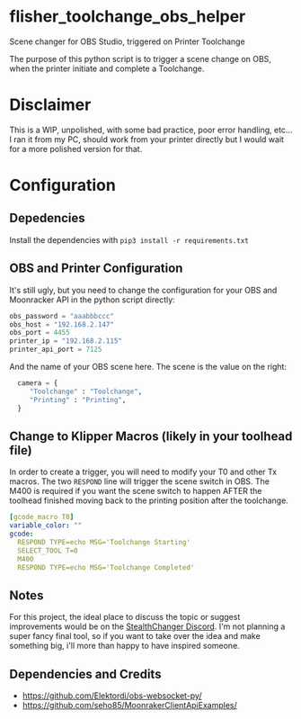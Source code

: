 # flisher_toolchange_obs_helper
Scene changer for OBS Studio, triggered on Printer Toolchange

The purpose of this python script is to trigger a scene change on OBS, when the printer initiate and complete a Toolchange.

# Disclaimer
This is a WIP, unpolished, with some bad practice, poor error handling, etc...
I ran it from my PC, should work from your printer directly but I would wait for a more polished version for that.

# Configuration
## Depedencies
Install the dependencies with `pip3 install -r requirements.txt`

## OBS and Printer Configuration
It's still ugly, but you need to change the configuration for your OBS and Moonracker API in the python script directly:
```python
obs_password = "aaabbbccc"
obs_host = "192.168.2.147"
obs_port = 4455
printer_ip = "192.168.2.115"
printer_api_port = 7125
```

And the name of your OBS scene here.  The scene is the value on the right:
```python
  camera = {
     "Toolchange" : "Toolchange",
     "Printing" : "Printing",
  }
```

## Change to Klipper Macros (likely in your toolhead file)
In order to create a trigger, you will need to modify your T0 and other Tx macros.
The two `RESPOND` line will trigger the scene switch in OBS.
The M400 is required if you want the scene switch to happen AFTER the toolhead finished moving back to the printing position after the toolchange.

```yml
[gcode_macro T0]
variable_color: ""
gcode:
  RESPOND TYPE=echo MSG='Toolchange Starting' 
  SELECT_TOOL T=0
  M400
  RESPOND TYPE=echo MSG='Toolchange Completed'
```
## Notes
For this project, the ideal place to discuss the topic or suggest improvements would be on the [StealthChanger Discord](https://discord.com/invite/jJs73c6vSc).
I'm not planning a super fancy final tool, so if you want to take over the idea and make something big, i'll more than happy to have inspired someone.



## Dependencies and Credits
* https://github.com/Elektordi/obs-websocket-py/
* https://github.com/seho85/MoonrakerClientApiExamples/
